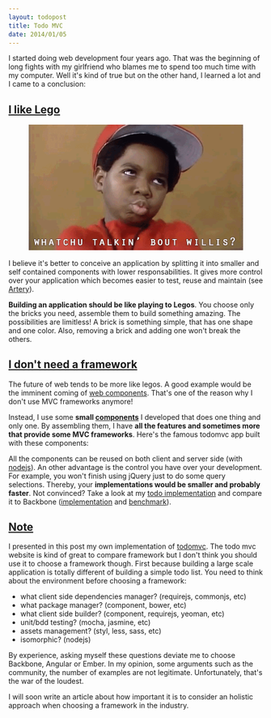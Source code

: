```yaml
---
layout: todopost
title: Todo MVC
date: 2014/01/05
---
```


I started doing web development four years ago. That was the beginning of long fights with my girlfriend who blames me to spend too much time with my computer. Well it's kind of true but on the other hand, I learned a lot and I came to a conclusion: 

## <a class="post-section" href="#ilikelego">I like Lego</a>

<figure class="txtcenter">
  <img src="/images/whaat.gif" alt="whatchu talkin' bout willis?" />
</figure>

I believe it's better to conceive an application by splitting it into smaller and self contained components with lower responsabilities. It gives more control over your application which becomes easier to test, reuse and maintain (see [Artery](http://github.com/bredele/artery)).

**Building an application should be like playing to Legos**. You choose only the bricks you need, assemble them to build something amazing. The possibilities are limitless! A brick is something simple, that has one shape and one color. Also, removing a brick and adding one won't break the others.



## <a class="post-section" href="#noframework">I don't need a framework</a>

The future of web tends to be more like legos. A good example would be the imminent coming of [web components](http://www.html5rocks.com/en/tutorials/webcomponents/customelements/). That's one of the reason why I don't use MVC frameworks anymore!

Instead, I use some **small [components](http://github.com/bredele)** I developed that does one thing and only one. By assembling them, I have **all the features and sometimes more that provide some MVC frameworks**. Here's the famous todomvc app built with these components:

<a class="todo-container"></a>


All the components can be reused on both client and server side (with [nodejs](http://nodejs.org/)). An other advantage is the control you have over your development. For example, you won't finish using jQuery just to do some query selections. Thereby, your **implementations would be smaller and probably faster**. Not convinced? Take a look at my [todo implementation](https://raw.github.com/bredele/todo/master/index.js) and 
compare it to Backbone ([implementation](https://github.com/tastejs/todomvc/tree/gh-pages/architecture-examples/backbone/js) and [benchmark](http://swannodette.github.io/todomvc/architecture-examples/backbone/index.html)).

## <a class="post-section" href="#note">Note</a>

I presented in this post my own implementation of [todomvc](http://todomvc.com/). The todo mvc website is kind of great to compare framework but I don't think you should use it to choose a framework though. First because building a large scale application is totally different of building a simple todo list. You need to think about the environment before choosing a framework:
  - what client side dependencies manager? (requirejs, commonjs, etc)
  - what package manager? (component, bower, etc)
  - what client side builder? (component, requirejs, yeoman, etc)
  - unit/bdd testing? (mocha, jasmine, etc)
  - assets management? (styl, less, sass, etc)
  - isomorphic? (nodejs)

By experience, asking myself these questions deviate me to choose Backbone, Angular or Ember. In my opinion, some arguments such as the community, the number of examples are not legitimate. Unfortunately, that's the war of the loudest.

I will soon write an article about how important it is to consider an holistic approach when choosing a framework in the industry.


